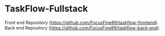 # TaskFlow-Fullstack
Front end Repository (https://github.com/FocusFine89/taskflow-frontend).\
Back end Repository (https://github.com/FocusFine89/taskflow-back-end).
